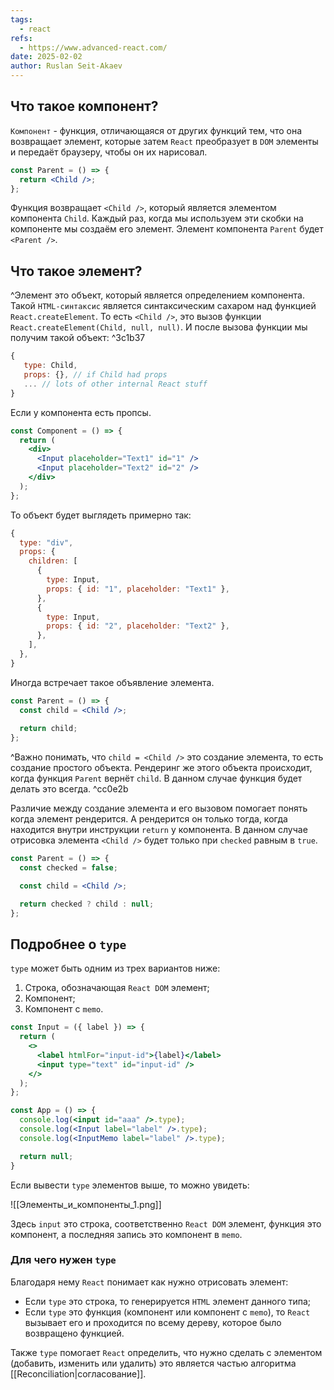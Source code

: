 ```yaml
---
tags:
  - react
refs:
  - https://www.advanced-react.com/
date: 2025-02-02
author: Ruslan Seit-Akaev
---
```

## Что такое компонент?

`Компонент` - функция, отличающаяся от других функций тем, что она возвращает элемент, которые затем `React` преобразует в `DOM` элементы и передаёт браузеру, чтобы он их нарисовал.

```jsx
const Parent = () => {
  return <Child />;
};
```

Функция возвращает `<Child />`, который является элементом компонента `Child`. Каждый раз, когда мы используем эти скобки на компоненте мы создаём его элемент. Элемент компонента `Parent` будет `<Parent />`.

## Что такое элемент?

^Элемент это объект, который является определением компонента. Такой `HTML-синтаксис` является синтаксическим сахаром над функцией `React.createElement`. То есть `<Child />`, это вызов функции `React.createElement(Child, null, null)`. И после вызова функции мы получим такой объект: ^3c1b37

```js
{
   type: Child,
   props: {}, // if Child had props
   ... // lots of other internal React stuff
}
```

Если у компонента есть пропсы.

```jsx
const Component = () => {
  return (
    <div>
      <Input placeholder="Text1" id="1" />
      <Input placeholder="Text2" id="2" />
    </div>
  );
};

```

То объект будет выглядеть примерно так:

```js
{
  type: "div",
  props: {
    children: [
      {
        type: Input,
        props: { id: "1", placeholder: "Text1" },
      },
      {
        type: Input,
        props: { id: "2", placeholder: "Text2" },
      },
    ],
  },
}
```

Иногда встречает такое объявление элемента.

```jsx
const Parent = () => {
  const child = <Child />;
  
  return child;
};
```

^Важно понимать, что `child = <Child />` это создание элемента, то есть создание простого объекта. Рендеринг же этого объекта происходит, когда функция `Parent` вернёт `child`. В данном случае функция будет делать это всегда. ^cc0e2b

Различие между создание элемента и его вызовом помогает понять когда элемент рендерится. А рендерится он только тогда, когда находится внутри инструкции `return` у компонента. В данном случае отрисовка элемента `<Child />` будет только при `checked` равным в `true`.

```jsx
const Parent = () => {
  const checked = false;

  const child = <Child />;

  return checked ? child : null;
};
```

## Подробнее о `type`

`type` может быть одним из трех вариантов ниже:

1. Строка, обозначающая `React DOM` элемент;
2. Компонент;
3. Компонент с `memo`.

```jsx
const Input = ({ label }) => {
  return (
    <>
      <label htmlFor="input-id">{label}</label>
      <input type="text" id="input-id" />
    </>
  );
};

const App = () => {
  console.log(<input id="aaa" />.type);
  console.log(<Input label="label" />.type);
  console.log(<InputMemo label="label" />.type);

  return null;
}
```

Если вывести `type` элементов выше, то можно увидеть:

![[Элементы_и_компоненты_1.png]]

Здесь `input` это строка, соответственно `React DOM` элемент, функция это компонент, а последняя запись это компонент в `memo`.

### Для чего нужен `type`

Благодаря нему `React` понимает как нужно отрисовать элемент:

- Если `type` это строка, то генерируется `HTML` элемент данного типа;
- Если `type` это функция (компонент или компонент с `memo`), то `React` вызывает его и проходится по всему дереву, которое было возвращено функцией.

Также `type` помогает `React` определить, что нужно сделать с элементом (добавить, изменить или удалить) это является частью алгоритма [[Reconciliation|согласование]].
